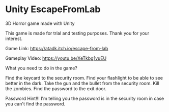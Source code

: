 # Unity EscapeFromLab
 3D Horror game made with Unity

This game is made for trial and testing purposes. Thank you for your interest.

Game Link: https://atadk.itch.io/escape-from-lab

Gameplay Video: https://youtu.be/XeTkbg1vuEU

What you need to do in the game?

Find the keycard to the security room.
Find your flashlight to be able to see better in the dark.
Take the gun and the bullet from the security room.
Kill the zombies.
Find the password to the exit door.


Password Hint!!! I'm telling you the password is in the security room in case you can't find the password.
